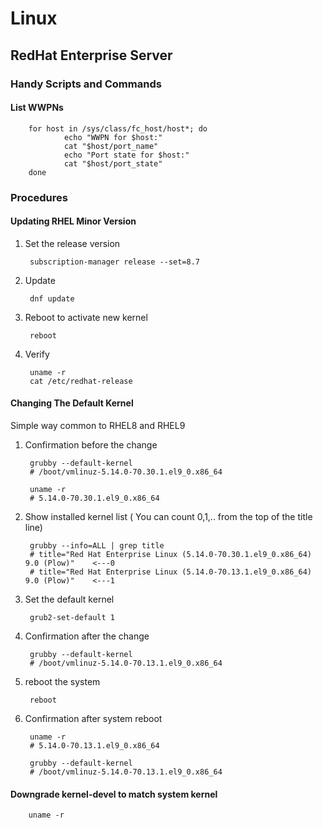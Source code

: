 # Linux
## RedHat Enterprise Server
### Handy Scripts and Commands
#### List WWPNs

        for host in /sys/class/fc_host/host*; do
                echo "WWPN for $host:"
                cat "$host/port_name"
                echo "Port state for $host:"
                cat "$host/port_state"
        done

### Procedures

#### Updating RHEL Minor Version

1. Set the release version

        subscription-manager release --set=8.7

1. Update

        dnf update

1. Reboot to activate new kernel

        reboot

1. Verify

        uname -r
        cat /etc/redhat-release

#### Changing The Default Kernel

Simple way common to RHEL8 and RHEL9

1. Confirmation before the change

        grubby --default-kernel
        # /boot/vmlinuz-5.14.0-70.30.1.el9_0.x86_64

        uname -r
        # 5.14.0-70.30.1.el9_0.x86_64

1. Show installed kernel list ( You can count 0,1,.. from the top of the title line)

        grubby --info=ALL | grep title
        # title="Red Hat Enterprise Linux (5.14.0-70.30.1.el9_0.x86_64) 9.0 (Plow)"    <---0
        # title="Red Hat Enterprise Linux (5.14.0-70.13.1.el9_0.x86_64) 9.0 (Plow)"    <---1

1. Set the default kernel

        grub2-set-default 1  

1. Confirmation after the change

        grubby --default-kernel
        # /boot/vmlinuz-5.14.0-70.13.1.el9_0.x86_64

1. reboot the system

        reboot

1. Confirmation after system reboot

        uname -r 
        # 5.14.0-70.13.1.el9_0.x86_64

        grubby --default-kernel
        # /boot/vmlinuz-5.14.0-70.13.1.el9_0.x86_64

#### Downgrade kernel-devel to match system kernel

        uname -r
